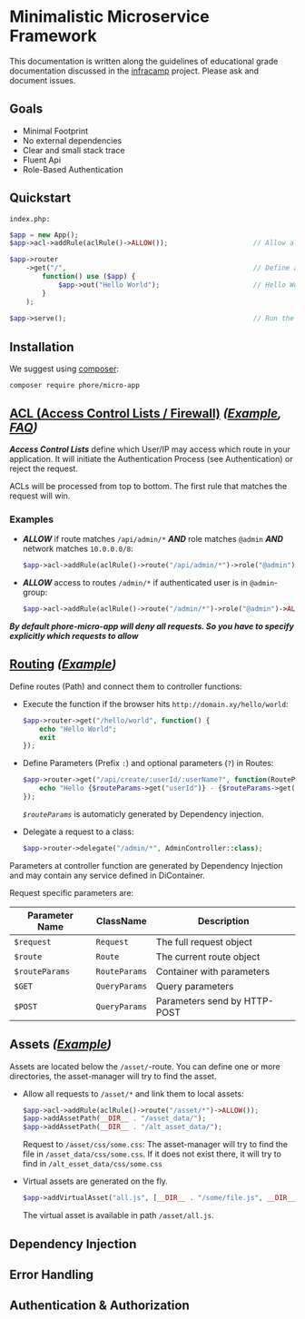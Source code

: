 # Minimalistic Microservice Framework

This documentation is written along the guidelines of educational grade documentation discussed in the 
[infracamp](https://github.com/infracamp/infracamp/blob/master/DOCUMENTATION_GUIDE.md) project. Please ask and
document issues.

## Goals

- Minimal Footprint
- No external dependencies
- Clear and small stack trace
- Fluent Api
- Role-Based Authentication

## Quickstart

```index.php:```
```php
$app = new App();
$app->acl->addRule(aclRule()->ALLOW());                     // Allow all requests

$app->router
    ->get("/",                                              // Define a Action for HTTP-GET-Requests to /
        function() use ($app) {                             
            $app->out("Hello World");                       // Hello World!
        }
    );
    
$app->serve();                                              // Run the App
```

## Installation

We suggest using [composer](http://getcomposer.com):

```
composer require phore/micro-app
``` 

## [ACL (Access Control Lists / Firewall)](doc/acl/acl.md) *([Example](doc/acl/acl.php), [FAQ](doc/acl/acl-faq.md))*


***Access Control Lists*** define which User/IP may access which route in
your application. It will initiate the Authentication Process (see Authentication)
or reject the request.

ACLs will be processed from top to bottom. The first rule that matches the request
will win.

### Examples

- ***ALLOW*** if route matches `/api/admin/*` ***AND*** role matches `@admin` ***AND*** network matches `10.0.0.0/8`:
    ```php
    $app->acl->addRule(aclRule()->route("/api/admin/*")->role("@admin")->network("10.0.0.0/8")->ALLOW());
    ```

- ***ALLOW*** access to routes `/admin/*` if authenticated user is in `@admin`-group:
    ```php
    $app->acl->addRule(aclRule()->route("/admin/*")->role("@admin")->ALLOW());
    ```


***By default phore-micro-app will deny all requests. So you have to specify explicitly
which requests to allow***

## [Routing](docs/router/routing.md) *([Example](docs/router/routing-example.php))*

Define routes (Path) and connect them to controller functions:

- Execute the function if the browser hits `http://domain.xy/hello/world`:
  ```php
  $app->router->get("/hello/world", function() {
      echo "Hello World";
      exit
  });
  ```
  
- Define Parameters (Prefix `:`) and optional parameters (`?`) in Routes:
  ```php
  $app->router->get("/api/create/:userId/:userName?", function(RouteParams $routeParams) {
      echo "Hello {$routeParams->get("userId")} - {$routeParams->get("userName", 'Default Username')}";
  });
  ```
  *`$routeParams`* is automaticly generated by Dependency injection.
  
- Delegate a request to a class:
  ```php
  $app->router->delegate("/admin/*", AdminController::class);
  ```

Parameters at controller function are generated by Dependency Injection
and may contain any service defined in DiContainer.

Request specific parameters are:

| Parameter Name | ClassName | Description |
|----------------|-----------|-------------|
| `$request`     | `Request` | The full request object |
| `$route`       | `Route`   | The current route object|
| `$routeParams` | `RouteParams` | Container with parameters |
| `$GET`         | `QueryParams` | Query parameters          |
| `$POST`        | `QueryParams` | Parameters send by HTTP-POST |


## Assets *([Example](doc/assets/assets.php))*

Assets are located below the `/asset/`-route. You can define one or
more directories, the asset-manager will try to find the asset.

- Allow all requests to `/asset/*` and link them to local assets:
  ```php
  $app->acl->addRule(aclRule()->route("/asset/*")->ALLOW());
  $app->addAssetPath(__DIR__ . "/asset_data/");
  $app->addAssetPath(__DIR__ . "/alt_asset_data/");
  ```
  Request to `/asset/css/some.css`: The asset-manager will try to
  find the file in `/asset_data/css/some.css`. If it does not exist there,
  it will try to find in `/alt_esset_data/css/some.css`
  
- Virtual assets are generated on the fly.
  ```php
  $app->addVirtualAsset("all.js", [__DIR__ . "/some/file.js", __DIR__ . "/some/other.js"]);
  ``` 
  The virtual asset is available in path `/asset/all.js`.


## Dependency Injection



## Error Handling

## Authentication & Authorization
